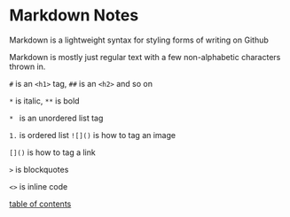 # Markdown Notes

Markdown is a lightweight syntax for styling forms of writing on Github

Markdown is mostly just regular text with a few non-alphabetic characters thrown in.

 `#` is an `<h1>` tag, `##` is an `<h2>` and so on

 `*` is italic, `**` is bold

 `* ` is an unordered list tag

 `1.` is ordered list
 `![]()` is how to tag an image

 `[]()` is how to tag a link

 `>` is blockquotes

 `<>` is inline code

 [table of contents](https://andrewliming.github.io/reading-notes/)